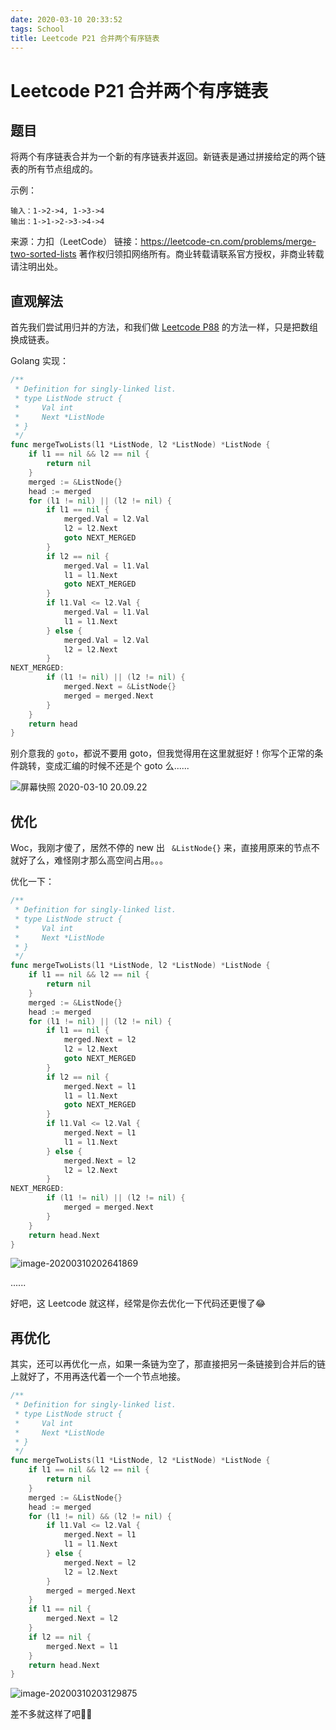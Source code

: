 ```yaml
---
date: 2020-03-10 20:33:52
tags: School
title: Leetcode P21 合并两个有序链表
---
```


# Leetcode P21 合并两个有序链表

## 题目

将两个有序链表合并为一个新的有序链表并返回。新链表是通过拼接给定的两个链表的所有节点组成的。 

示例：

```
输入：1->2->4, 1->3->4
输出：1->1->2->3->4->4
```

来源：力扣（LeetCode）
链接：https://leetcode-cn.com/problems/merge-two-sorted-lists
著作权归领扣网络所有。商业转载请联系官方授权，非商业转载请注明出处。

## 直观解法

首先我们尝试用归并的方法，和我们做 [Leetcode P88](https://blog.csdn.net/u012419550/article/details/104527464) 的方法一样，只是把数组换成链表。

Golang 实现：

```go
/**
 * Definition for singly-linked list.
 * type ListNode struct {
 *     Val int
 *     Next *ListNode
 * }
 */
func mergeTwoLists(l1 *ListNode, l2 *ListNode) *ListNode {
    if l1 == nil && l2 == nil {
        return nil
    }
    merged := &ListNode{}
    head := merged
    for (l1 != nil) || (l2 != nil) {
        if l1 == nil {
            merged.Val = l2.Val
            l2 = l2.Next
            goto NEXT_MERGED
        }
        if l2 == nil {
            merged.Val = l1.Val
            l1 = l1.Next
            goto NEXT_MERGED
        }
        if l1.Val <= l2.Val {
            merged.Val = l1.Val
            l1 = l1.Next
        } else {
            merged.Val = l2.Val
            l2 = l2.Next
        }
NEXT_MERGED:
        if (l1 != nil) || (l2 != nil) {
            merged.Next = &ListNode{}
            merged = merged.Next
        }
    }
    return head
}
```

别介意我的 `goto`，都说不要用 goto，但我觉得用在这里就挺好！你写个正常的条件跳转，变成汇编的时候不还是个 goto 么......

![屏幕快照 2020-03-10 20.09.22](https://tva1.sinaimg.cn/large/00831rSTgy1gcp3ipsv29j31d60u0e7r.jpg)

## 优化

Woc，我刚才傻了，居然不停的 new 出 ` &ListNode{}` 来，直接用原来的节点不就好了么，难怪刚才那么高空间占用。。。

优化一下：

```go
/**
 * Definition for singly-linked list.
 * type ListNode struct {
 *     Val int
 *     Next *ListNode
 * }
 */
func mergeTwoLists(l1 *ListNode, l2 *ListNode) *ListNode {
    if l1 == nil && l2 == nil {
        return nil
    }
    merged := &ListNode{}
    head := merged
    for (l1 != nil) || (l2 != nil) {
        if l1 == nil {
            merged.Next = l2
            l2 = l2.Next
            goto NEXT_MERGED
        }
        if l2 == nil {
            merged.Next = l1
            l1 = l1.Next
            goto NEXT_MERGED
        }
        if l1.Val <= l2.Val {
            merged.Next = l1
            l1 = l1.Next
        } else {
            merged.Next = l2
            l2 = l2.Next
        }
NEXT_MERGED:
        if (l1 != nil) || (l2 != nil) {
            merged = merged.Next
        }
    }
    return head.Next
}
```

![image-20200310202641869](https://tva1.sinaimg.cn/large/00831rSTgy1gcp3saqmlbj31d60u01kx.jpg)

......

好吧，这 Leetcode 就这样，经常是你去优化一下代码还更慢了😂

## 再优化

其实，还可以再优化一点，如果一条链为空了，那直接把另一条链接到合并后的链上就好了，不用再迭代着一个一个节点地接。

```go
/**
 * Definition for singly-linked list.
 * type ListNode struct {
 *     Val int
 *     Next *ListNode
 * }
 */
func mergeTwoLists(l1 *ListNode, l2 *ListNode) *ListNode {
    if l1 == nil && l2 == nil {
        return nil
    }
    merged := &ListNode{}
    head := merged
    for (l1 != nil) && (l2 != nil) {
        if l1.Val <= l2.Val {
            merged.Next = l1
            l1 = l1.Next
        } else {
            merged.Next = l2
            l2 = l2.Next
        }
        merged = merged.Next
    }
    if l1 == nil {
        merged.Next = l2
    }
    if l2 == nil {
        merged.Next = l1
    }
    return head.Next
}
```

![image-20200310203129875](https://tva1.sinaimg.cn/large/00831rSTgy1gcp3xaldorj31d60u01kx.jpg)

差不多就这样了吧🤷‍♂️